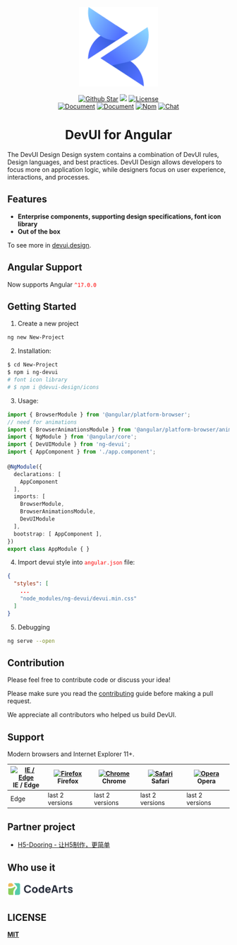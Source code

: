 <p align="center"><a href="https://devui.design/home" target="_blank" rel="noopener noreferrer"><img alt="DevUI Logo" src="logo.svg?sanitize=true" width="180" style="max-width:100%;">
</p>
<p align="center">
  <a href="https://github.com/DevCloudFE/ng-devui"><img src="https://img.shields.io/github/stars/DevCloudFE/ng-devui.svg?label=github%20stars" alt="Github Star"></a>
  <a href="https://angular.io/"><img src="https://img.shields.io/badge/%3C%2F%3E-Angular-blue"></a>
  <a href="https://opensource.org/licenses/MIT"><img src="https://img.shields.io/npm/l/ng-devui.svg" alt="License"></a>
</br>
  <a href="README.md"><img src="https://img.shields.io/badge/document-English-blue" alt="Document"></a>
  <a href="README_zh_CN.md"><img src="https://img.shields.io/badge/%E6%96%87%E6%A1%A3-%E4%B8%AD%E6%96%87-blue" alt="Document"></a>
  <a href="https://www.npmjs.com/package/ng-devui"><img src="https://img.shields.io/npm/v/ng-devui" alt="Npm"></a>
  <a href="https://gitter.im/devui-design/devui-design"><img src="https://img.shields.io/gitter/room/devui-design/devui-design" alt="Chat"></a>
</p>

<h1 align="center">DevUI for Angular</h1>
The DevUI Design Design system contains a combination of DevUI rules, Design languages, and best practices. DevUI Design allows developers to focus more on application logic, while designers focus on user experience, interactions, and processes.

## Features

* **Enterprise components, supporting design specifications, font icon library**
* **Out of the box**

To see more in [devui.design](https://devui.design/home).

## Angular Support

Now supports Angular <font color=red>`^17.0.0`</font>

## Getting Started

1. Create a new project

``` bash
ng new New-Project
```

2. Installation:

```bash
$ cd New-Project
$ npm i ng-devui
# font icon library
# $ npm i @devui-design/icons
```

3. Usage:

```typescript
import { BrowserModule } from '@angular/platform-browser';
// need for animations
import { BrowserAnimationsModule } from '@angular/platform-browser/animations';
import { NgModule } from '@angular/core';
import { DevUIModule } from 'ng-devui';
import { AppComponent } from './app.component';

@NgModule({
  declarations: [
    AppComponent
  ],
  imports: [
    BrowserModule,
    BrowserAnimationsModule,
    DevUIModule
  ],
  bootstrap: [ AppComponent ],
})
export class AppModule { }
```

4. Import devui style into <font color=red>`angular.json`</font> file:

```json
{
  "styles": [
    ...
    "node_modules/ng-devui/devui.min.css"
  ]
}
```

5. Debugging

```bash
ng serve --open
```

## Contribution

Please feel free to contribute code or discuss your idea!

Please make sure you read the [contributing](./CONTRIBUTING.md) guide before making a pull request.

We appreciate all contributors who helped us build DevUI.

## Support

Modern browsers and Internet Explorer 11+.

| [<img src="https://raw.githubusercontent.com/alrra/browser-logos/master/src/edge/edge_48x48.png" alt="IE / Edge" width="24px" height="24px" />](http://godban.github.io/browsers-support-badges/)</br>IE / Edge | [<img src="https://raw.githubusercontent.com/alrra/browser-logos/master/src/firefox/firefox_48x48.png" alt="Firefox" width="24px" height="24px" />](http://godban.github.io/browsers-support-badges/)</br>Firefox | [<img src="https://raw.githubusercontent.com/alrra/browser-logos/master/src/chrome/chrome_48x48.png" alt="Chrome" width="24px" height="24px" />](http://godban.github.io/browsers-support-badges/)</br>Chrome | [<img src="https://raw.githubusercontent.com/alrra/browser-logos/master/src/safari/safari_48x48.png" alt="Safari" width="24px" height="24px" />](http://godban.github.io/browsers-support-badges/)</br>Safari | [<img src="https://raw.githubusercontent.com/alrra/browser-logos/master/src/opera/opera_48x48.png" alt="Opera" width="24px" height="24px" />](http://godban.github.io/browsers-support-badges/)</br>Opera |
| --------- | --------- | --------- | --------- | --------- |
| Edge| last 2 versions| last 2 versions| last 2 versions| last 2 versions

## Partner project

- [H5-Dooring - 让H5制作，更简单](http://h5.dooring.cn/)

## Who use it

<p><a href="https://www.huaweicloud.com/devcloud/" target="_blank" rel="noopener noreferrer"><img alt="CodeArts Logo" src="CodeArts-logo.png" width="150" style="max-width:100%;"></a></p>

## LICENSE

[**MIT**](https://opensource.org/licenses/MIT)
